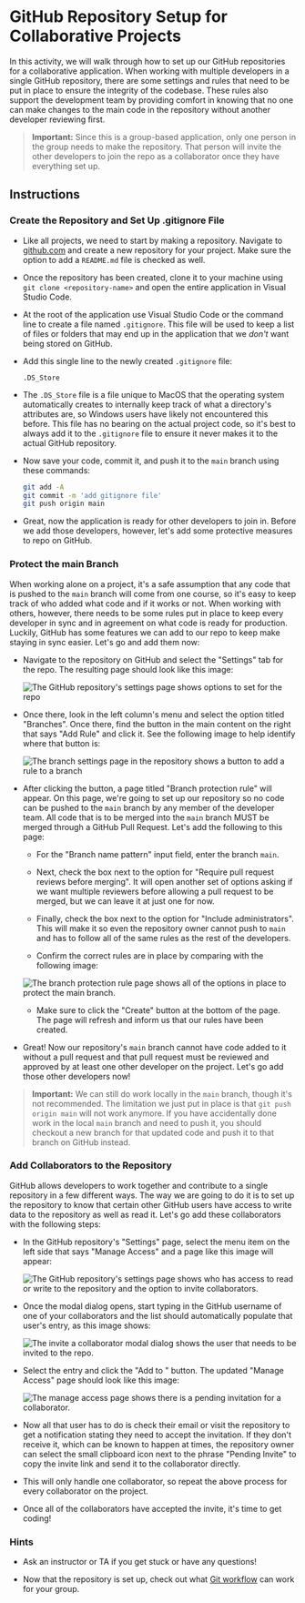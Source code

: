 # GitHub Repository Setup for Collaborative Projects

In this activity, we will walk through how to set up our GitHub repositories for a collaborative application. When working with multiple developers in a single GitHub repository, there are some settings and rules that need to be put in place to ensure the integrity of the codebase. These rules also support the development team by providing comfort in knowing that no one can make changes to the main code in the repository without another developer reviewing first.

> **Important:** Since this is a group-based application, only one person in the group needs to make the repository. That person will invite the other developers to join the repo as a collaborator once they have everything set up.

## Instructions

### Create the Repository and Set Up .gitignore File

* Like all projects, we need to start by making a repository. Navigate to [github.com](https://github.com) and create a new repository for your project. Make sure the option to add a `README.md` file is checked as well. 

* Once the repository has been created, clone it to your machine using `git clone <repository-name>` and open the entire application in Visual Studio Code.

* At the root of the application use Visual Studio Code or the command line to create a file named `.gitignore`. This file will be used to keep a list of files or folders that may end up in the application that we _don't_ want being stored on GitHub.

* Add this single line to the newly created `.gitignore` file:

  ```
  .DS_Store
  ```

* The `.DS_Store` file is a file unique to MacOS that the operating system automatically creates to internally keep track of what a directory's attributes are, so Windows users have likely not encountered this before. This file has no bearing on the actual project code, so it's best to always add it to the `.gitignore` file to ensure it never makes it to the actual GitHub repository.

* Now save your code, commit it, and push it to the `main` branch using these commands:

  ```bash
  git add -A
  git commit -m 'add gitignore file'
  git push origin main
  ```

* Great, now the application is ready for other developers to join in. Before we add those developers, however, let's add some protective measures to repo on GitHub.

### Protect the main Branch

When working alone on a project, it's a safe assumption that any code that is pushed to the `main` branch will come from one course, so it's easy to keep track of who added what code and if it works or not. When working with others, however, there needs to be some rules put in place to keep every developer in sync and in agreement on what code is ready for production. Luckily, GitHub has some features we can add to our repo to keep make staying in sync easier. Let's go and add them now:

* Navigate to the repository on GitHub and select the "Settings" tab for the repo. The resulting page should look like this image:

  ![The GitHub repository's settings page shows options to set for the repo](./Images/01-repo-settings.png)

* Once there, look in the left column's menu and select the option titled "Branches". Once there, find the button in the main content on the right that says "Add Rule" and click it. See the following image to help identify where that button is:

  ![The branch settings page in the repository shows a button to add a rule to a branch](./Images/02-branch-rules.png)

* After clicking the button, a page titled "Branch protection rule" will appear. On this page, we're going to set up our repository so no code can be pushed to the `main` branch by any member of the developer team. All code that is to be merged into the `main` branch MUST be merged through a GitHub Pull Request. Let's add the following to this page:

  * For the "Branch name pattern" input field, enter the branch `main`.

  * Next, check the box next to the option for "Require pull request reviews before merging". It will open another set of options asking if we want multiple reviewers before allowing a pull request to be merged, but we can leave it at just one for now.

  * Finally, check the box next to the option for "Include administrators". This will make it so even the repository owner cannot push to `main` and has to follow all of the same rules as the rest of the developers.

  * Confirm the correct rules are in place by comparing with the following image: 

  ![The branch protection rule page shows all of the options in place to protect the main branch.](./Images/03-branch-rules-done.png)

  * Make sure to click the "Create" button at the bottom of the page. The page will refresh and inform us that our rules have been created.

* Great! Now our repository's `main` branch cannot have code added to it without a pull request and that pull request must be reviewed and approved by at least one other developer on the project. Let's go add those other developers now!

> **Important:** We can still do work locally in the `main` branch, though it's not recommended. The limitation we just put in place is that `git push origin main` will not work anymore. If you have accidentally done work in the local `main` branch and need to push it, you should checkout a new branch for that updated code and push it to that branch on GitHub instead.

### Add Collaborators to the Repository

GitHub allows developers to work together and contribute to a single repository in a few different ways. The way we are going to do it is to set up the repository to know that certain other GitHub users have access to write data to the repository as well as read it. Let's go add these collaborators with the following steps:

* In the GitHub repository's "Settings" page, select the menu item on the left side that says "Manage Access" and a page like this image will appear:

  ![The GitHub repository's settings page shows who has access to read or write to the repository and the option to invite collaborators.](./Images/04-manage-access.png)

* Once the modal dialog opens, start typing in the GitHub username of one of your collaborators and the list should automatically populate that user's entry, as this image shows:

  ![The invite a collaborator modal dialog shows the user that needs to be invited to the repo.](./Images/05-invite-collaborator.png)

* Select the entry and click the "Add <github-username> to <project-repo-name>" button. The updated "Manage Access" page should look like this image:

  ![The manage access page shows there is a pending invitation for a collaborator.](./Images/06-pending-invite.png)

* Now all that user has to do is check their email or visit the repository to get a notification stating they need to accept the invitation. If they don't receive it, which can be known to happen at times, the repository owner can select the small clipboard icon next to the phrase "Pending Invite" to copy the invite link and send it to the collaborator directly.

* This will only handle one collaborator, so repeat the above process for every collaborator on the project.

* Once all of the collaborators have accepted the invite, it's time to get coding! 

### Hints

* Ask an instructor or TA if you get stuck or have any questions!

* Now that the repository is set up, check out what [Git workflow](https://guides.github.com/introduction/flow/) can work for your group. 
